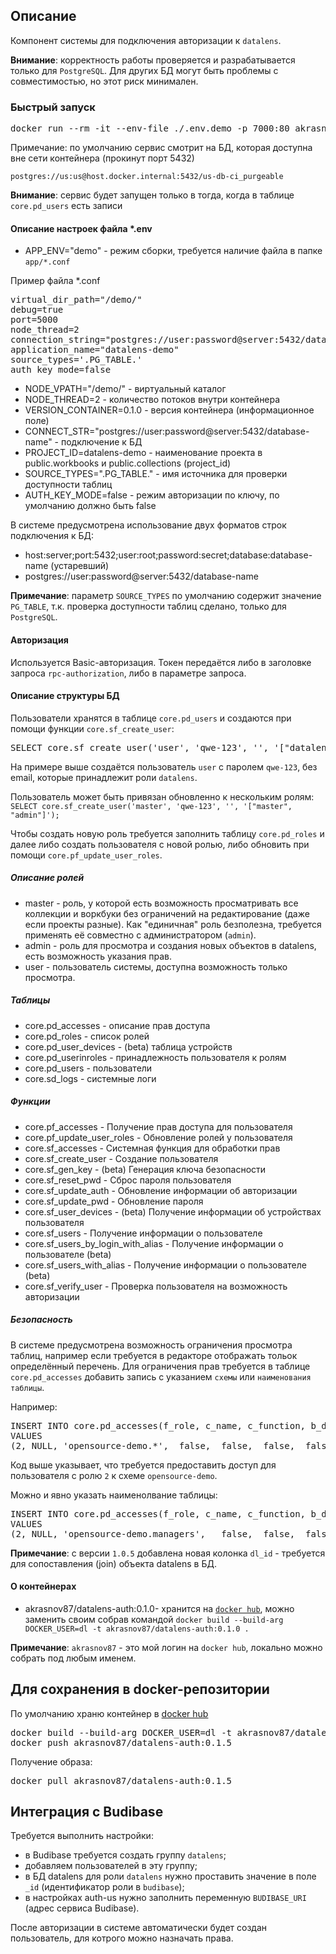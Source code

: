 ## Описание

Компонент системы для подключения авторизации к `datalens`.

__Внимание__: корректность работы проверяется и разрабатывается только для `PostgreSQL`. Для других БД могут быть проблемы с совместимостью, но этот риск минимален.

### Быстрый запуск
<pre>
docker run --rm -it --env-file ./.env.demo -p 7000:80 akrasnov87/datalens-auth:0.1.0
</pre>

Примечание: по умолчанию сервис смотрит на БД, которая доступна вне сети контейнера (прокинут порт 5432)

`postgres://us:us@host.docker.internal:5432/us-db-ci_purgeable`

__Внимание__: сервис будет запущен только в тогда, когда в таблице `core.pd_users` есть записи

#### Описание настроек файла *.env
- APP_ENV="demo" - режим сборки, требуется наличие файла в папке `app/*.conf`

Пример файла *.conf
<pre>
virtual_dir_path="/demo/"
debug=true
port=5000
node_thread=2
connection_string="postgres://user:password@server:5432/database-name"
application_name="datalens-demo"
source_types='.PG_TABLE.'
auth_key_mode=false
</pre>

- NODE_VPATH="/demo/" - виртуальный каталог
- NODE_THREAD=2 - количество потоков внутри контейнера
- VERSION_CONTAINER=0.1.0 - версия контейнера (информационное поле)
- CONNECT_STR="postgres://user:password@server:5432/database-name" - подключение к БД
- PROJECT_ID=datalens-demo - наименование проекта в public.workbooks и public.collections  (project_id)
- SOURCE_TYPES=".PG_TABLE." - имя источника для проверки доступности таблиц
- AUTH_KEY_MODE=false - режим авторизации по ключу, по умолчанию должно быть false

В системе предусмотрена использование двух форматов строк подключения к БД:
* host:server;port:5432;user:root;password:secret;database:database-name (устаревший)
* postgres://user:password@server:5432/database-name

__Примечание__: параметр `SOURCE_TYPES` по умолчанию содержит значение `PG_TABLE`, т.к. проверка доступности таблиц сделано, только для `PostgreSQL`.

#### Авторизация
Используется Basic-авторизация. 
Токен передаётся либо в заголовке запроса `rpc-authorization`, либо в параметре запроса. 

#### Описание структуры БД

Пользователи хранятся в таблице `core.pd_users` и создаются при помощи функции `core.sf_create_user`:

<pre>
SELECT core.sf_create_user('user', 'qwe-123', '', '["datalens"]');
</pre>

На примере выше создаётся пользователь `user` с паролем `qwe-123`, без email, которые принадлежит роли `datalens`.

Пользователь может быть привязан обновленно к нескольким ролям: `SELECT core.sf_create_user('master', 'qwe-123', '', '["master", "admin"]');`

Чтобы создать новую роль требуется заполнить таблицу `core.pd_roles` и далее либо создать пользователя с новой ролью, либо обновить при помощи `core.pf_update_user_roles`.

##### Описание ролей

* master - роль, у которой есть возможность просматривать все коллекции и воркбуки без ограничений на редактирование (даже если проекты разные). Как "единичная" роль безполезна, требуется применять её совместно с администратором (`admin`).
* admin - роль для просмотра и создания новых объектов в datalens, есть возможность указания прав.
* user - пользователь системы, доступна возможность только просмотра.

##### Таблицы
* core.pd_accesses - описание прав доступа
* core.pd_roles - список ролей
* core.pd_user_devices - (beta) таблица устройств
* core.pd_userinroles - принадлежность пользователя к ролям
* core.pd_users - пользователи
* core.sd_logs - системные логи

##### Функции
* core.pf_accesses - Получение прав доступа для пользователя
* core.pf_update_user_roles - Обновление ролей у пользователя
* core.sf_accesses - Системная функция для обработки прав
* core.sf_create_user - Создание пользователя
* core.sf_gen_key - (beta) Генерация ключа безопасности
* core.sf_reset_pwd - Сброс пароля пользователя
* core.sf_update_auth - Обновление информации об авторизации
* core.sf_update_pwd - Обновление пароля
* core.sf_user_devices - (beta) Получение информации об устройствах пользователя
* core.sf_users - Получение информации о пользователе
* core.sf_users_by_login_with_alias - Получение информации о пользователе (beta)
* core.sf_users_with_alias - Получение информации о пользователе (beta)
* core.sf_verify_user - Проверка пользователя на возможность авторизации

##### Безопасность

В системе предусмотрена возможность ограничения просмотра таблиц, например если требуется в редакторе отображать тольок определённый перечень. Для ограничения прав требуется в таблице `core.pd_accesses` добавить запись с указанием `схемы` или `наименования таблицы`.

Например:

<pre>
INSERT INTO core.pd_accesses(f_role, c_name, c_function, b_deletable, b_creatable, b_editable, b_full_control)
VALUES
(2,	NULL, 'opensource-demo.*',	false,	false,	false,	false);
</pre>

Код выше указывает, что требуется предоставить доступ для пользователя с ролю `2` к схеме `opensource-demo`. 

Можно и явно указать наименолвание таблицы:

<pre>
INSERT INTO core.pd_accesses(f_role, c_name, c_function, b_deletable, b_creatable, b_editable, b_full_control)
VALUES
(2,	NULL, 'opensource-demo.managers',	false,	false,	false,	false);
</pre>

__Примечание__: с версии `1.0.5` добавлена новая колонка `dl_id` - требуется для сопоставления (join) объекта datalens в БД.

#### О контейнерах
- akrasnov87/datalens-auth:0.1.0- хранится на [`docker hub`](https://hub.docker.com/repository/docker/akrasnov87/datalens-auth/general), можно заменить своим собрав командой `docker build --build-arg DOCKER_USER=dl -t akrasnov87/datalens-auth:0.1.0 .`

__Примечание__: `akrasnov87` - это мой логин на `docker hub`, локально можно собрать под любым именем.

## Для сохранения в docker-репозитории

По умолчанию храню контейнер в [docker hub](https://hub.docker.com/repository/docker/akrasnov87/datalens-auth/general)

<pre>
docker build --build-arg DOCKER_USER=dl -t akrasnov87/datalens-auth:0.1.5 .
docker push akrasnov87/datalens-auth:0.1.5
</pre>

Получение образа:
<pre>
docker pull akrasnov87/datalens-auth:0.1.5
</pre>

## Интеграция с Budibase

Требуется выполнить настройки:

* в Budibase требуется создать группу `datalens`;
* добавляем пользователей в эту группу;
* в БД datalens для роли `datalens` нужно проставить значение в поле `_id` (идентификатор роли в `budibase`);
* в настройках auth-us нужно заполнить переменную `BUDIBASE_URI` (адрес сервиса Budibase).

После авторизации в системе автоматически будет создан пользователь, для котрого можно назначать права.